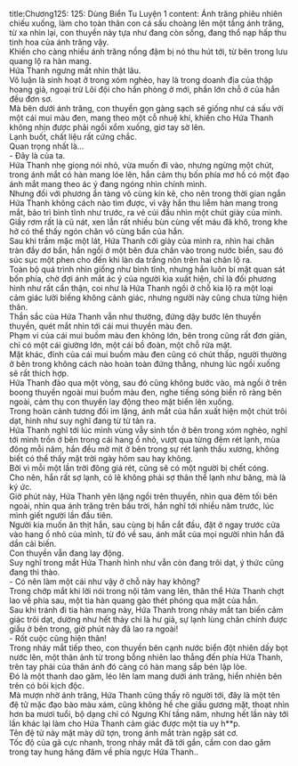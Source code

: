 title:Chương125: 125: Dùng Biển Tu Luyện 1
content:
Ánh trăng phiêu nhiên chiếu xuống, làm cho toàn thân con cá sấu choàng lên một tầng ánh trăng, từ xa nhìn lại, con thuyền này tựa như đang còn sống, đang thổ nạp hấp thu tinh hoa của ánh trăng vậy.<br>Khiến cho càng nhiều ánh trăng nồng đậm bị nó thu hút tới, từ bên trong lưu quang lộ ra hàn mang.<br>Hứa Thanh ngưng mắt nhìn thật lâu.<br>Vô luận là sinh hoạt ở trong xóm nghèo, hay là trong doanh địa của thập hoang giả, ngoại trừ Lôi đội cho hắn phòng ở mới, phần lớn chỗ ở của hắn đều đơn sơ.<br>Mà bên dưới ánh trăng, con thuyền gọn gàng sạch sẽ giống như cá sấu với một cái mui màu đen, mang theo một cỗ nhuệ khí, khiến cho Hứa Thanh không nhịn được phải ngồi xổm xuống, giơ tay sờ lên.<br>Lạnh buốt, chất liệu rất cứng chắc.<br>Quan trọng nhất là...<br>- Đây là của ta.<br>Hứa Thanh nhẹ giọng nói nhỏ, vừa muốn đi vào, nhưng ngừng một chút, trong ánh mắt có hàn mang lóe lên, hắn cảm thụ bốn phía mơ hồ có một đạo ánh mắt mang theo ác ý đang ngóng nhìn chính mình.<br>Nhưng đối với phương ẩn tàng vô cùng kín kẽ, cho nên trong thời gian ngắn Hứa Thanh không cách nào tìm được, vì vậy hắn thu liễm hàn mang trong mắt, bảo trì bình tĩnh như trước, ra vẻ cúi đầu nhìn một chút giày của mình.<br>Giầy rơm rất là cũ nát, xen lẫn rất nhiều bùn cùng vết máu đã khô, trong khe hở có thể thấy ngón chân vô cùng bẩn của hắn.<br>Sau khi trầm mặc một lát, Hứa Thanh cởi giày của mình ra, nhìn hai chân tràn đầy dơ bẩn, hắn ngồi ở một bên đưa chân vào trong nước biển, sau đó súc sục một phen cho đến khi làn da trắng nõn trên hai chân lộ ra.<br>Toàn bộ quá trình nhìn giống như bình tĩnh, nhưng hắn luôn bí mật quan sát bốn phía, chờ đợi ánh mắt ác ý của người kia xuất hiện, chỉ là đối phương hình như rất cẩn thận, coi như là Hứa Thanh ngồi ở chỗ kia lộ ra một loại cảm giác lười biếng không cảnh giác, nhưng người này cũng chưa từng hiện thân.<br>Thần sắc của Hứa Thanh vẫn như thường, đứng dậy bước lên thuyền thuyền, quét mắt nhìn tới cái mui thuyền màu đen.<br>Phạm vi của cái mui buồm màu đen không lớn, bên trong cũng rất đơn giản, chỉ có một cái giường lớn, một cái bồ đoàn, một chỗ rửa mặt.<br>Mặt khác, đỉnh của cái mui buồm màu đen cũng có chút thấp, người thường ở bên trong không cách nào hoàn toàn đứng thẳng, nhưng lúc ngồi xuống sẽ rất thích hợp.<br>Hứa Thanh đảo qua một vòng, sau đó cũng không bước vào, mà ngồi ở trên boong thuyền ngoài mui buồm màu đen, nghe tiếng sóng biển rõ ràng bên ngoài, cảm thụ con thuyền lay động theo mặt biển lên xuống.<br>Trong hoàn cảnh tương đối im lặng, ánh mắt của hắn xuất hiện một chút trôi dạt, hình như suy nghĩ đang từ từ tản ra.<br>Hứa Thanh nghĩ tới lúc mình vùng vẫy sinh tồn ở bên trong xóm nghèo, nghĩ tới mình trốn ở bên trong cái hang ổ nhỏ, vượt qua từng đêm rét lạnh, mùa đông mỗi năm, hắn đều mờ mịt ở bên trong sự rét lạnh thấu xương, không biết có thể thấy mặt trời ngày hôm sau hay không.<br>Bởi vì mỗi một lần trời đông giá rét, cũng sẽ có một người bị chết cóng.<br>Cho nên, hắn rất sợ lạnh, có lẽ không phải sợ thân thể lạnh như băng, mà là ký ức.<br>Giờ phút này, Hứa Thanh yên lặng ngồi trên thuyền, nhìn qua đêm tối bên ngoài, nhìn qua ánh trăng trên bầu trời, hắn nghĩ tới nhiều năm trước, lúc mình giết người lần đầu tiên.<br>Người kia muốn ăn thịt hắn, sau cùng bị hắn cắt đầu, đặt ở ngay trước cửa vào hang ổ nhỏ của mình, từ đó về sau, ánh mắt của mọi người nhìn hắn đã dần cải biến.<br>Con thuyền vẫn đang lay động.<br>Suy nghĩ trong mắt Hứa Thanh hình như vẫn còn đang trôi dạt, ý thức cũng đang thì thào.<br>- Có nên làm một cái như vậy ở chỗ này hay không?<br>Trong chớp mắt khi lời nói trong nội tâm vang lên, thân thể Hứa Thanh chợt lao về phía sau, một tia hàn quang gào thét phóng qua mặt của hắn.<br>Sau khi tránh đi tia hàn mang này, Hứa Thanh trong nháy mắt tan biến cảm giác trôi dạt, dường như hết thảy chỉ là hư giả, sự lạnh lùng chân chính được giấu ở bên trong, giờ phút này đã lao ra ngoài!<br>- Rốt cuộc cũng hiện thân!<br>Trong nháy mắt tiếp theo, con thuyền bên cạnh nước biển đột nhiên dấy bọt nước lên, một thân ảnh từ trong bỗng nhiên lao thẳng đến phía Hứa Thanh, trên tay phải của thân ánh đó càng có hàn mang sắp bén lập lòe.<br>Đó là một thanh dao găm, léo lên lam mang dưới ánh trăng, hiển nhiên bên trên có bôi kịch độc.<br>Mà mượn nhờ ánh trăng, Hứa Thanh cũng thấy rõ người tới, đây là một tên đệ tử mặc đạo bào màu xám, cũng không hề che giấu gương mặt, thoạt nhìn hơn ba mươi tuổi, bộ dạng chỉ có Ngưng Khí tầng năm, nhưng hết lần này tới lần khác lại làm cho Hứa Thanh cảm giác được một tia uy h**p.<br>Tên đệ tử này mặt mày dữ tợn, trong ánh mắt tràn ngập sát cơ.<br>Tốc độ của gã cực nhanh, trong nháy mắt đã tới gần, cầm con dao găm trong tay hung hăng đâm về phía ngực Hứa Thanh..<br>
